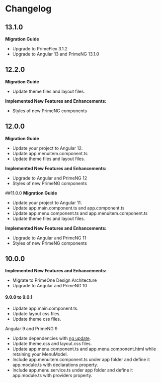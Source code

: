 # Changelog

## 13.1.0
**Migration Guide**
- Upgrade to PrimeFlex 3.1.2
- Upgrade to Angular 13 and PrimeNG 13.1.0

## 12.2.0
**Migration Guide**
- Update theme files and layout files.

**Implemented New Features and Enhancements:**

- Styles of new PrimeNG components

## 12.0.0
**Migration Guide**
- Update your project to Angular 12.
- Update app.menuitem.component.ts
- Update theme files and layout files.

**Implemented New Features and Enhancements:**

- Upgrade to Angular and PrimeNG 12
- Styles of new PrimeNG components

##11.0.0
**Migration Guide**
- Update your project to Angular 11.
- Update app.main.component.ts and app.component.ts
- Update app.menu.component.ts and app.menuitem.component.ts
- Update theme files and layout files.

**Implemented New Features and Enhancements:**

- Upgrade to Angular and PrimeNG 11
- Styles of new PrimeNG components

## 10.0.0

**Implemented New Features and Enhancements:**

- Migrate to PrimeOne Design Architecture
- Upgrade to Angular and PrimeNG 10 


#### 9.0.0 to 9.0.1

*   Update app.main.component.ts.
*   Update layout css files.
*   Update theme css files.

Angular 9 and PrimeNG 9

*   Update dependencies with <a href="https://angular.io/cli/update">ng update</a>.
*   Update theme.css and layout.css files.
*   Update app.menu.component.ts and app.menu.component.html while retaining your MenuModel.
*   Include app.menuitem.component.ts under app folder and define it app.module.ts with declarations property.
*   Include app.menu.service.ts under app folder and define it app.module.ts with providers property.
